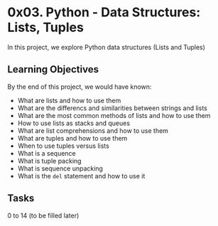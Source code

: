 # 0x03. Python - Data Structures: Lists, Tuples
In this project, we explore Python data structures (Lists and Tuples)

## Learning Objectives
By the end of this project, we would have known:
- What are lists and how to use them
- What are the differencs and similarities between strings and lists
- What are the most common methods of lists and how to use them
- How to use lists as stacks and queues
- What are list comprehensions and how to use them
- What are tuples and how to use them
- When to use tuples versus lists
- What is a sequence
- What is tuple packing
- What is sequence unpacking
- What is the `del` statement and how to use it

## Tasks
0 to 14 (to be filled later)
